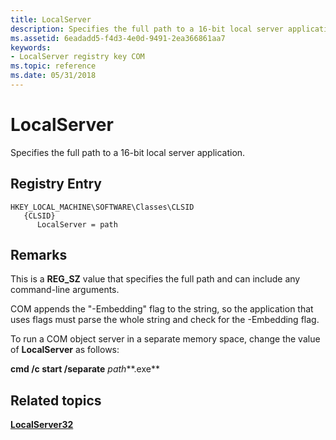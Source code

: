 ```yaml
---
title: LocalServer
description: Specifies the full path to a 16-bit local server application.
ms.assetid: 6eadadd5-f4d3-4e0d-9491-2ea366861aa7
keywords:
- LocalServer registry key COM
ms.topic: reference
ms.date: 05/31/2018
---
```


# LocalServer

Specifies the full path to a 16-bit local server application.

## Registry Entry

```
HKEY_LOCAL_MACHINE\SOFTWARE\Classes\CLSID
   {CLSID}
      LocalServer = path
```

## Remarks

This is a **REG\_SZ** value that specifies the full path and can include any command-line arguments.

COM appends the "-Embedding" flag to the string, so the application that uses flags must parse the whole string and check for the -Embedding flag.

To run a COM object server in a separate memory space, change the value of **LocalServer** as follows:

**cmd /c start /separate** *path***.exe**

## Related topics

<dl> <dt>

[**LocalServer32**](localserver32.md)
</dt> </dl>

 

 




